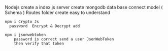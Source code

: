 Nodejs 
create a 
    index.js
    server create
    mongodb data base connect 
    model ( Schema )
    Routes folder create easy to understand  



    npm i Crypto Js
      password  Encrypt & Decrypt add

    npm i jsonwebtoken
        password is correct send a user JsonWebToken
        then verify that token